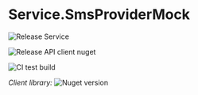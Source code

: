 # Service.SmsProviderMock

![Release Service](https://github.com/MyJetWallet/Service.SmsProviderMock/workflows/Release%20Service/badge.svg)

![Release API client nuget](https://github.com/MyJetWallet/Service.SmsProviderMock/workflows/Release%20API%20client%20nuget/badge.svg)

![CI test build](https://github.com/MyJetWallet/Service.SmsProviderMock/workflows/CI%20test%20build/badge.svg)

*Client library:* ![Nuget version](https://img.shields.io/nuget/v/MyJetWallet.Service.SmsProviderMock.Client?label=MyJetWallet.Service.SmsProviderMock.Client&style=social)

